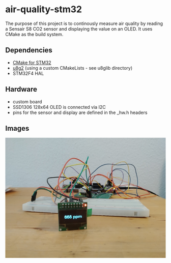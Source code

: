 # air-quality-stm32

The purpose of this project is to continously measure air quality by reading a Sensair S8 CO2 sensor and displaying the value on an OLED.
It uses CMake as the build system.

## Dependencies
* [CMake for STM32](https://github.com/ObKo/stm32-cmake)
* [u8g2](https://github.com/olikraus/u8g2) (using a custom CMakeLists - see u8glib directory)
* STM32F4 HAL

## Hardware
* custom board
* SSD1306 128x64 OLED is connected via I2C
* pins for the sensor and display are defined in the _hw.h headers

## Images
![alt text](img/breadboard.jpg)